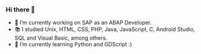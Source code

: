 ### Hi there 👋

- 🔭 I’m currently working on SAP as an ABAP Developer.
- 📚 I studied Unix, HTML, CSS, PHP, Java, JavaScript, C, Android Studio, SQL and Visual Basic, among others.
- 🌱 I’m currently learning Python and GDScript :)
